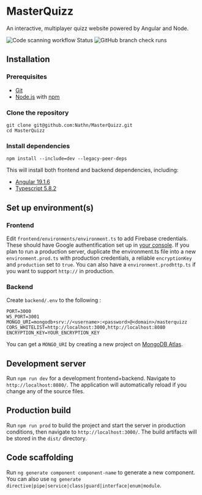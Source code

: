 # MasterQuizz

An interactive, multiplayer quizz website powered by Angular and Node.

![Code scanning workflow Status](https://img.shields.io/github/actions/workflow/status/Nathn/MasterQuizz/github-code-scanning%2Fcodeql?label=code%20scanning)
![GitHub branch check runs](https://img.shields.io/github/check-runs/Nathn/MasterQuizz/main)

## Installation

### Prerequisites
-   [Git](https://git-scm.com/)
-   [Node.js](https://nodejs.org/en/download) with [npm](https://docs.npmjs.com/downloading-and-installing-node-js-and-npm)

### Clone the repository
```
git clone git@github.com:Nathn/MasterQuizz.git
cd MasterQuizz
```

### Install dependencies
```
npm install --include=dev --legacy-peer-deps
```
This will install both frontend and backend dependencies, including:
- [Angular 19.1.6](https://github.com/angular/angular/releases/tag/19.1.6)
- [Typescript 5.8.2](https://github.com/microsoft/TypeScript/releases/tag/v5.8.2)

## Set up environment(s)
### Frontend
Edit `frontend/environments/environment.ts` to add Firebase credentials. These should have Google authentification set up in [your console](console.firebase.google.com). If you plan to run a production server, duplicate the environment.ts file into a new `environment.prod.ts` with production credentials, a reliable `encryptionKey` and `production` set to `true`. You can also have a `environment.prodhttp.ts` if you want to support `http://` in production.

### Backend
Create `backend/.env` to the following :
```
PORT=3000
WS_PORT=3001
MONGO_URI=mongodb+srv://<username>:<password>@<domain>/masterquizz
CORS_WHITELIST=http://localhost:3000,http://localhost:8080
ENCRYPTION_KEY=YOUR_ENCRYPTION_KEY
```
You can get a `MONGO_URI` by creating a new project on [MongoDB Atlas](https://www.mongodb.com/products/platform/atlas-database).

## Development server
Run `npm run dev` for a development frontend+backend. Navigate to `http://localhost:8080/`. The application will automatically reload if you change any of the source files.

## Production build
Run `npm run prod` to build the project and start the server in production conditions, then navigate to `http://localhost:3000/`. The build artifacts will be stored in the `dist/` directory.

## Code scaffolding

Run `ng generate component component-name` to generate a new component. You can also use `ng generate directive|pipe|service|class|guard|interface|enum|module`.
